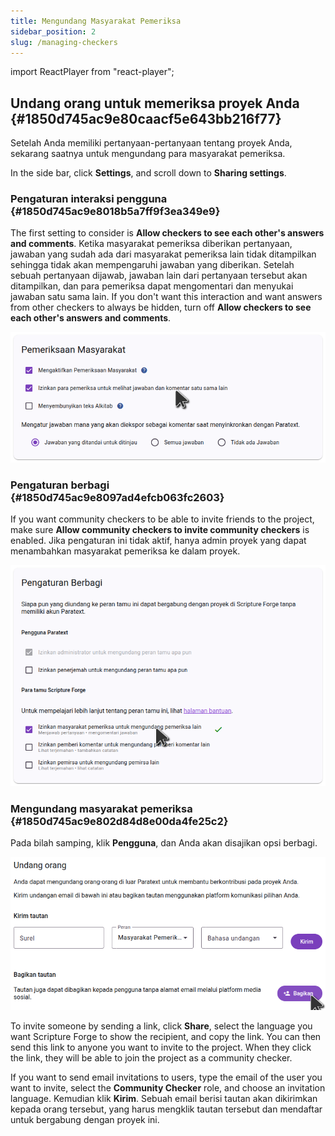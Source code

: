 ```yaml
---
title: Mengundang Masyarakat Pemeriksa
sidebar_position: 2
slug: /managing-checkers
---
```


import ReactPlayer from "react-player";

## Undang orang untuk memeriksa proyek Anda {#1850d745ac9e80caacf5e643bb216f77}

<div class="player-wrapper"><ReactPlayer controls url="https://youtu.be/aBPHCF56hxA" /></div>

Setelah Anda memiliki pertanyaan-pertanyaan tentang proyek Anda, sekarang saatnya untuk mengundang para masyarakat pemeriksa.

In the side bar, click **Settings**, and scroll down to **Sharing settings**.

### Pengaturan interaksi pengguna {#1850d745ac9e8018b5a7ff9f3ea349e9}

The first setting to consider is **Allow checkers to see each other's answers and comments**. Ketika masyarakat pemeriksa diberikan pertanyaan, jawaban yang sudah ada dari masyarakat pemeriksa lain tidak ditampilkan sehingga tidak akan mempengaruhi jawaban yang diberikan. Setelah sebuah pertanyaan dijawab, jawaban lain dari pertanyaan tersebut akan ditampilkan, dan para pemeriksa dapat mengomentari dan menyukai jawaban satu sama lain. If you don't want this interaction and want answers from other checkers to always be hidden, turn off **Allow checkers to see each other's answers and comments**.

![](./checking_enable_see_others_responses.png)

### Pengaturan berbagi {#1850d745ac9e8097ad4efcb063fc2603}

If you want community checkers to be able to invite friends to the project, make sure **Allow community checkers to invite community checkers** is enabled. Jika pengaturan ini tidak aktif, hanya admin proyek yang dapat menambahkan masyarakat pemeriksa ke dalam proyek.

![](./settings_sharing.png)

### Mengundang masyarakat pemeriksa {#1850d745ac9e802d84d8e00da4fe25c2}

Pada bilah samping, klik **Pengguna**, dan Anda akan disajikan opsi berbagi.

![](./invite_users.png)

To invite someone by sending a link, click **Share**, select the language you want Scripture Forge to show the recipient, and copy the link. You can then send this link to anyone you want to invite to the project. When they click the link, they will be able to join the project as a community checker.

If you want to send email invitations to users, type the email of the user you want to invite, select the **Community Checker** role, and choose an invitation language. Kemudian klik **Kirim**. Sebuah email berisi tautan akan dikirimkan kepada orang tersebut, yang harus mengklik tautan tersebut dan mendaftar untuk bergabung dengan proyek ini.

